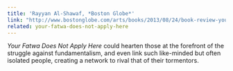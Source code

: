 ```yaml
---
title: 'Rayyan Al-Shawaf, *Boston Globe*'
link: "http://www.bostonglobe.com/arts/books/2013/08/24/book-review-your-fatwa-does-not-apply-here-karima-bennoune-and-isl-amir-ahmad-nasr/yoGO7NkxcOoLlz51uVWvqL/story.html"
related: your-fatwa-does-not-apply-here
---
```

_Your Fatwa Does Not Apply Here_ could hearten those at the forefront of the struggle against fundamentalism, and even link such like-minded but often isolated people, creating a network to rival that of their tormentors.
